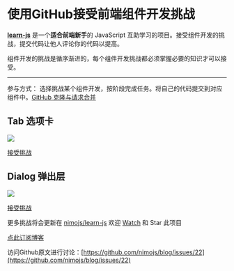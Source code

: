 # 使用GitHub接受前端组件开发挑战

<!--_PAGEDATA
{
    "title": "使用GitHub接受前端组件开发挑战",
    "githubissuesid": 11,
    "createData": "2015-03-08",
    "keywords": "GitHub,前端组件开发,新手组件教程",
    "description":"这是一个 JavaScript 互助学习的项目。接受组件开发的挑战，提交代码让他人评论你的代码以提高。"
}
_PAGEDATA-->


**[learn-js](https://github.com/nimojs/learn-js)** 是一个**适合前端新手**的 JavaScript 互助学习的项目。接受组件开发的挑战，提交代码让他人评论你的代码以提高。

组件开发的挑战是循序渐进的，每个组件开发挑战都必须掌握必要的知识才可以接受。

---

参与方式： 选择挑战某个组件开发，按阶段完成任务。将自己的代码提交到对应组件中。[GitHub 克隆与请求合并](https://github.com/nimojs/learn-js/blob/gh-pages/fork&pullrequests.md)

## Tab 选项卡

![](https://github.com/nimojs/learn-js/raw/gh-pages/package/tab/tab.png)

[接受挑战](https://github.com/nimojs/learn-js/tree/gh-pages/package/tab)


## Dialog 弹出层

![](https://raw.githubusercontent.com/nimojs/learn-js/gh-pages/package/dialog/dialog.png)

[接受挑战](https://github.com/nimojs/learn-js/tree/gh-pages/package/Dialog)

更多挑战将会更新在 [nimojs/learn-js](https://github.com/nimojs/learn-js) 欢迎 [Watch](https://github.com/nimojs/learn-js/subscription) 和 Star 此项目

[点此订阅博客](https://github.com/nimojs/blog/issues/15)

访问Github原文进行讨论：[https://github.com/nimojs/blog/issues/22](https://github.com/nimojs/blog/issues/22)